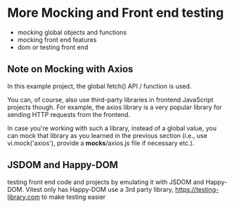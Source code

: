 # More Mocking and Front end testing
- mocking global objects and functions
- mocking front end features
- dom or testing front end

## Note on Mocking with Axios
In this example project, the global fetch() API / function is used.

You can, of course, also use third-party libraries in frontend JavaScript projects though. For example, the axios library is a very popular library for sending HTTP requests from the frontend.

In case you're working with such a library, instead of a global value, you can mock that library as you learned in the previous section (i.e., use vi.mock('axios'), provide a __mocks__/axios.js file if necessary etc.).

## JSDOM and Happy-DOM
testing front end code and projects by emulating it with JSDOM and Happy-DOM. Vitest only has Happy-DOM
use a 3rd party library, https://testing-library.com to make testing easier